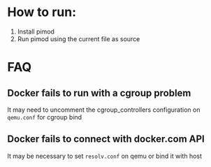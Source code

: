 # How to run:

1. Install pimod
1. Run pimod using the current file as source

# FAQ

## Docker fails to run with a cgroup problem
It may need to uncomment the cgroup_controllers configuration on `qemu.conf` for cgroup bind

## Docker fails to connect with docker.com API
It may be necessary to set `resolv.conf` on qemu or bind it with host